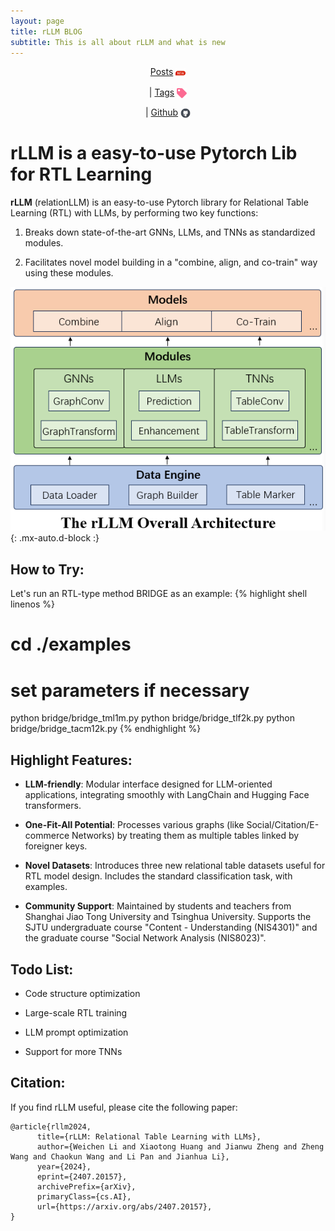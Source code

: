 ```yaml
---
layout: page
title: rLLM BLOG
subtitle: This is all about rLLM and what is new
---
```


<center>
<a href="{{ '/archive' | absolute_url }}">Posts</a> <img src="/assets/img/index/new.png" alt="post" style="width: 16px; height: 16px; vertical-align: middle;">

| <a href="{{ '/tags' | absolute_url }}"> Tags</a> <img src="/assets/img/index/tag.png" alt="post" style="width: 16px; height: 16px; vertical-align: middle;">

| <a href="https://github.com/rllm-team/rllm"> Github</a> <img src="/assets/img/index/github.png" alt="post" style="width: 16px; height: 16px; vertical-align: middle;">
</center>

# rLLM is a easy-to-use Pytorch Lib for RTL Learning
**rLLM** (relationLLM) is an easy-to-use Pytorch library for Relational Table Learning (RTL) with LLMs, by performing two key functions:

1. Breaks down state-of-the-art GNNs, LLMs, and TNNs as standardized modules.

2. Facilitates novel model building in a "combine, align, and co-train" way using these modules.

![overview for rllm](/assets/img/index/rllmoverview.png){: .mx-auto.d-block :}

## How to Try:
Let's run an RTL-type method BRIDGE as an example:
{% highlight shell linenos %}
# cd ./examples
# set parameters if necessary

python bridge/bridge_tml1m.py
python bridge/bridge_tlf2k.py
python bridge/bridge_tacm12k.py
{% endhighlight %}

## Highlight Features:
- **LLM-friendly**: Modular interface designed for LLM-oriented applications, integrating smoothly with LangChain and Hugging Face transformers.

- **One-Fit-All Potential**: Processes various graphs (like Social/Citation/E-commerce Networks) by treating them as multiple tables linked by foreigner keys.

- **Novel Datasets**: Introduces three new relational table datasets useful for RTL model design. Includes the standard classification task, with examples.

- **Community Support**: Maintained by students and teachers from Shanghai Jiao Tong University and Tsinghua University. Supports the SJTU undergraduate course "Content - Understanding (NIS4301)" and the graduate course "Social Network Analysis (NIS8023)".

## Todo List:
- Code structure optimization

- Large-scale RTL training

- LLM prompt optimization

- Support for more TNNs

## Citation:
If you find rLLM useful, please cite the following paper:
```
@article{rllm2024,
      title={rLLM: Relational Table Learning with LLMs}, 
      author={Weichen Li and Xiaotong Huang and Jianwu Zheng and Zheng Wang and Chaokun Wang and Li Pan and Jianhua Li},
      year={2024},
      eprint={2407.20157},
      archivePrefix={arXiv},
      primaryClass={cs.AI},
      url={https://arxiv.org/abs/2407.20157}, 
}
```